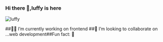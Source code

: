 ### Hi there 👋,luffy is here 
<Img src="internal storage/download/vl12s7jf9y61.jpg
" title="luffy">




##👨‍💻 I’m currently working on frontend 
##🙆 I’m looking to collaborate on ...web development##Fun fact: 🤌

